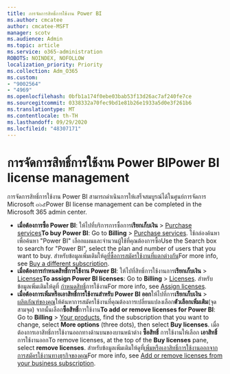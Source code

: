 ```yaml
---
title: การจัดการสิทธิ์การใช้งาน Power BI
ms.author: cmcatee
author: cmcatee-MSFT
manager: scotv
ms.audience: Admin
ms.topic: article
ms.service: o365-administration
ROBOTS: NOINDEX, NOFOLLOW
localization_priority: Priority
ms.collection: Adm_O365
ms.custom:
- "9002564"
- "4969"
ms.openlocfilehash: 0bfb1a174f0ebe03bab53f13d26ac7af240fe7ce
ms.sourcegitcommit: 0338332a70fec9bd1e81b26e1933a5d0e3f261b6
ms.translationtype: MT
ms.contentlocale: th-TH
ms.lasthandoff: 09/29/2020
ms.locfileid: "48307171"
---
```

# <a name="power-bi-license-management"></a><span data-ttu-id="ba64e-102">การจัดการสิทธิ์การใช้งาน Power BI</span><span class="sxs-lookup"><span data-stu-id="ba64e-102">Power BI license management</span></span>

<span data-ttu-id="ba64e-103">การจัดการสิทธิ์การใช้งาน Power BI สามารถดำเนินการให้เสร็จสมบูรณ์ได้ในศูนย์การจัดการ Microsoft ๓๖๕</span><span class="sxs-lookup"><span data-stu-id="ba64e-103">Power BI license management can be completed in the Microsoft 365 admin center.</span></span>

- <span data-ttu-id="ba64e-104">**เมื่อต้องการซื้อ Power BI**: ให้ไปที่บริการการซื้อการ**เรียกเก็บเงิน** \> [Purchase services](https://go.microsoft.com/fwlink/p/?linkid=868433)</span><span class="sxs-lookup"><span data-stu-id="ba64e-104">**To buy Power BI**: Go to **Billing** \> [Purchase services](https://go.microsoft.com/fwlink/p/?linkid=868433).</span></span> <span data-ttu-id="ba64e-105">ใช้กล่องค้นหาเพื่อค้นหา "Power BI" เลือกแผนและจำนวนผู้ใช้ที่คุณต้องการซื้อ</span><span class="sxs-lookup"><span data-stu-id="ba64e-105">Use the Search box to search for "Power BI", select the plan and number of users that you want to buy.</span></span> <span data-ttu-id="ba64e-106">สำหรับข้อมูลเพิ่มเติมให้ดู[ที่ซื้อการสมัครใช้งานที่แตกต่างกัน](https://docs.microsoft.com/microsoft-365/commerce/try-or-buy-microsoft-365\#buy-a-different-subscription)</span><span class="sxs-lookup"><span data-stu-id="ba64e-106">For more info, see [Buy a different subscription](https://docs.microsoft.com/microsoft-365/commerce/try-or-buy-microsoft-365\#buy-a-different-subscription).</span></span>
- <span data-ttu-id="ba64e-107">**เมื่อต้องการกำหนดสิทธิ์การใช้งาน Power BI**: ให้ไปที่สิทธิ์การใช้งานการ**เรียกเก็บเงิน**  >  [Licenses](https://go.microsoft.com/fwlink/p/?linkid=842264)</span><span class="sxs-lookup"><span data-stu-id="ba64e-107">**To assign Power BI licenses**: Go to **Billing** > [Licenses](https://go.microsoft.com/fwlink/p/?linkid=842264).</span></span> <span data-ttu-id="ba64e-108">สำหรับข้อมูลเพิ่มเติมให้ดูที่ [กำหนดสิทธิ์](https://docs.microsoft.com/microsoft-365/admin/manage/assign-licenses-to-users)การใช้งาน</span><span class="sxs-lookup"><span data-stu-id="ba64e-108">For more info, see [Assign licenses](https://docs.microsoft.com/microsoft-365/admin/manage/assign-licenses-to-users).</span></span>
- <span data-ttu-id="ba64e-109">**เมื่อต้องการเพิ่มหรือเอาสิทธิ์การใช้งานสำหรับ Power BI ออก**ให้ไปที่การ**เรียกเก็บเงิน**  >  [ผลิตภัณฑ์ของคุณ](https://go.microsoft.com/fwlink/p/?linkid=842054)ให้ค้นหาการสมัครใช้งานที่คุณต้องการเปลี่ยนแปลงเลือก**ตัวเลือกเพิ่มเติม**(จุดสามจุด) จากนั้นเลือก**ซื้อสิทธิ์**การใช้งาน</span><span class="sxs-lookup"><span data-stu-id="ba64e-109">**To add or remove licenses for Power BI**: Go to **Billing** > [Your products](https://go.microsoft.com/fwlink/p/?linkid=842054), find the subscription that you want to change, select **More options** (three dots), then select **Buy licenses**.</span></span> <span data-ttu-id="ba64e-110">เมื่อต้องการเอาสิทธิ์การใช้งานออกทางด้านบนของบานหน้าต่าง **ซื้อสิทธิ์** การใช้งานให้เลือก **เอาสิทธิ์**การใช้งานออก</span><span class="sxs-lookup"><span data-stu-id="ba64e-110">To remove licenses, at the top of the **Buy licenses** pane, select **remove licenses**.</span></span> <span data-ttu-id="ba64e-111">สำหรับข้อมูลเพิ่มเติมให้ดูที่[เพิ่มหรือเอาสิทธิ์การใช้งานออกจากการสมัครใช้งานทางธุรกิจของคุณ](https://docs.microsoft.com/microsoft-365/commerce/licenses/buy-licenses#add-or-remove-licenses-for-your-business-subscription)</span><span class="sxs-lookup"><span data-stu-id="ba64e-111">For more info, see [Add or remove licenses from your business subscription](https://docs.microsoft.com/microsoft-365/commerce/licenses/buy-licenses#add-or-remove-licenses-for-your-business-subscription).</span></span>